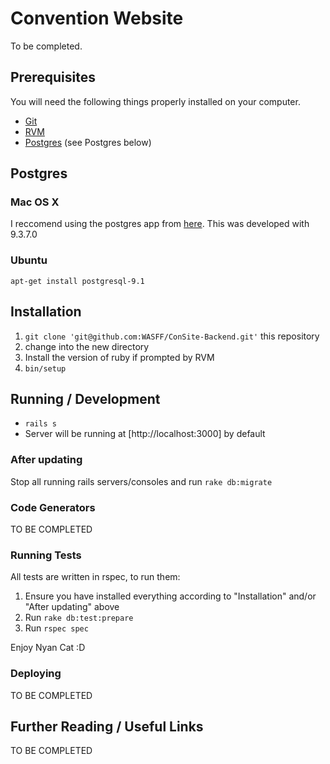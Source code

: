 # Convention Website

To be completed.

## Prerequisites

You will need the following things properly installed on your computer.

* [Git](http://git-scm.com/)
* [RVM](http://rvm.io)
* [Postgres](http://postgresql.org) (see Postgres below)

## Postgres

### Mac OS X

I reccomend using the postgres app from [here](https://github.com/PostgresApp/PostgresApp/releases). This was developed with 9.3.7.0

### Ubuntu

`apt-get install postgresql-9.1`

## Installation

1. `git clone 'git@github.com:WASFF/ConSite-Backend.git'` this repository
2. change into the new directory
3. Install the version of ruby if prompted by RVM
4. `bin/setup`

## Running / Development

* `rails s`
* Server will be running at [http://localhost:3000] by default

### After updating

Stop all running rails servers/consoles and run `rake db:migrate`

### Code Generators

TO BE COMPLETED

### Running Tests

All tests are written in rspec, to run them:

1. Ensure you have installed everything according to "Installation" and/or "After updating" above
2. Run `rake db:test:prepare`
3. Run `rspec spec`

Enjoy Nyan Cat :D

### Deploying

TO BE COMPLETED

## Further Reading / Useful Links

TO BE COMPLETED
